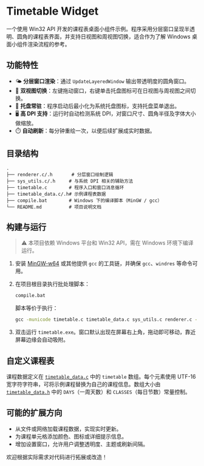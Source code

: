 # Timetable Widget

一个使用 Win32 API 开发的课程表桌面小组件示例。程序采用分层窗口呈现半透明、圆角的课程表界面，并支持日视图和周视图切换，适合作为了解 Windows 桌面小组件渲染流程的参考。

## 功能特性

- 🌤️ **分层窗口渲染**：通过 `UpdateLayeredWindow` 输出带透明度的圆角窗口。
- 📅 **双视图切换**：左键拖动窗口，右键单击托盘图标可在日视图与周视图之间切换。
- 🔔 **托盘常驻**：程序启动后最小化为系统托盘图标，支持托盘菜单退出。
- 🖥️ **高 DPI 支持**：运行时自动检测系统 DPI，对窗口尺寸、圆角半径及字体大小做缩放。
- ⏱️ **自动刷新**：每分钟重绘一次，以便后续扩展成实时数据。

## 目录结构

```
.
├── renderer.c/.h       # 分层窗口绘制逻辑
├── sys_utils.c/.h     # 与系统 DPI 相关的辅助方法
├── timetable.c        # 程序入口和窗口消息循环
├── timetable_data.c/.h# 示例课程表数据
├── compile.bat        # Windows 下的编译脚本（MinGW / gcc）
└── README.md          # 项目说明文档
```

## 构建与运行

> ⚠️ 本项目依赖 Windows 平台和 Win32 API，需在 Windows 环境下编译运行。

1. 安装 [MinGW-w64](https://www.mingw-w64.org/) 或其他提供 `gcc` 的工具链，并确保 `gcc`、`windres` 等命令可用。
2. 在项目根目录执行批处理脚本：

   ```bat
   compile.bat
   ```

   脚本等价于执行：

   ```bat
   gcc -municode timetable.c timetable_data.c sys_utils.c renderer.c -o timetable.exe -lgdi32 -lshell32 -luser32 -lwinmm
   ```

3. 双击运行 `timetable.exe`。窗口默认出现在屏幕右上角，拖动即可移动，靠近屏幕边缘会自动吸附。

## 自定义课程表

课程数据定义在 [`timetable_data.c`](timetable_data.c) 中的 `timetable` 数组。每个元素使用 UTF-16 宽字符字符串，可将示例课程替换为自己的课程信息。数组大小由 [`timetable_data.h`](timetable_data.h) 中的 `DAYS`（一周天数）和 `CLASSES`（每日节数）常量控制。

## 可能的扩展方向

- 从文件或网络加载课程数据，实现实时更新。
- 为课程单元格添加颜色、图标或详细提示信息。
- 增加设置窗口，允许用户调整透明度、主题或刷新间隔。

欢迎根据实际需求对代码进行拓展或改造！
